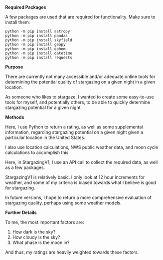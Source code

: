 **Required Packages**

A few packages are used that are required for functionality. Make sure to install them:

```
python -m pip install astropy
python -m pip install pandas
python -m pip install skyfield
python -m pip install geopy
python -m pip install ephem
python -m pip install datetime
python -m pip install requests
```
**Purpose**

There are currently not many accessible and/or adequate online tools for determining the potential quality of stargazing on a given night in a given location. 

As someone who likes to stargaze, I wanted to create some easy-to-use tools for myself, and potentially others, to be able to quickly determine stargazing potential for a given night.

**Methods**

Here, I use Python to return a rating, as well as some supplemental information, regarding stargazing potential on a given night given a particular location in the United States. 

I also use location calculations, NWS public weather data, and moon cycle calculations to accomplish this.

Here, in StargazingV1, I use an API call to collect the required data, as well as a few packages.

StargazingV1 is relatively basic. I only look at 12 hour increments for weather, and some of my criteria is biased towards what I believe is good for stargazing.

In future versions, I hope to return a more comprehensive evaluation of stargazing quality, perhaps using some weather models.

**Further Details**

To me, the most important factors are:
  1. How dark is the sky?
  2. How cloudy is the sky?
  3. What phase is the moon in?

And thus, my ratings are heavily weighted towards these factors.
      
